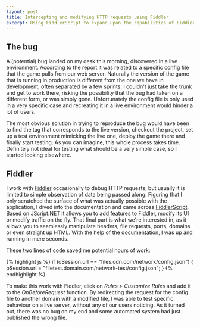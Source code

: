 ```yaml
---
layout: post
title: Intercepting and modifying HTTP requests using Fiddler
excerpt: Using FiddlerScript to expand upon the capabilities of Fiddler.
---
```


## The bug

A (potential) bug landed on my desk this morning, discovered in a live environment. According to the report it was related to a specific config file that the game pulls from our web server. Naturally the version of the game that is running in production is different from the one we have in development, often separated by a few sprints. I couldn't just take the trunk and get to work there, risking the possibility that the bug had taken on a different form, or was simply gone. Unfortunately the config file is only used in a very specific case and recreating it in a live environment would hinder a lot of users.

The most obvious solution in trying to reproduce the bug would have been to find the tag that corresponds to the live version, checkout the project, set up a test environment mimicking the live one, deploy the game there and finally start testing. As you can imagine, this whole process takes time. Definitely not ideal for testing what should be a very simple case, so I started looking elsewhere.

## Fiddler

I work with [Fiddler](http://www.telerik.com/fiddler) occasionally to debug HTTP requests, but usually it is limited to simple observation of data being passed along. Figuring that I only scratched the surface of what was actually possible with the application, I dived into the documentation and came across [FiddlerScript](http://www.telerik.com/download/fiddler/fiddlerscript-editor). Based on JScript.NET it allows you to add features to Fiddler, modify its UI or modify traffic on the fly. That final part is what we're interested in, as it allows you to seamlessly manipulate headers, file requests, ports, domains or even straight up HTML. With the help of the [documentation](http://docs.telerik.com/fiddler/knowledgebase/fiddlerscript/modifyrequestorresponse), I was up and running in mere seconds.

These two lines of code saved me potential hours of work:

{% highlight js %}
if (oSession.url == "files.cdn.com/network/config.json") {
	oSession.url = "filetest.domain.com/network-test/config.json";
}
{% endhighlight %}

To make this work with Fiddler, click on *Rules > Customize Rules* and add it to the *OnBeforeRequest* function.
By redirecting the request for the config file to another domain with a modified file, I was able to test specific behaviour on a live server, without any of our users noticing. As it turned out, there was no bug on my end and some automated system had just published the wrong file.